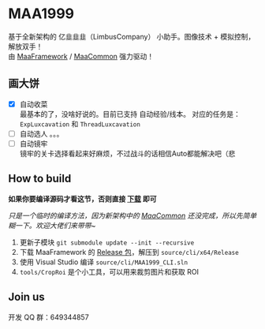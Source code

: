 # MAA1999

基于全新架构的 亿韭韭韭（LimbusCompany） 小助手。图像技术 + 模拟控制，解放双手！  
由 [MaaFramework](https://github.com/MaaAssistantArknights/MaaFramework) / [MaaCommon](https://github.com/MaaAssistantArknights/MaaCommon) 强力驱动！

## 画大饼

- [x] 自动收菜  
  最基本的了，没啥好说的。目前已支持 自动经验/线本。
  对应的任务是： `ExpLuxcavation` 和 `ThreadLuxcavation`
- [ ] 自动选人
  。。。
- [ ] 自动镜牢  
  镜牢的关卡选择看起来好麻烦，不过战斗的话相信Auto都能解决吧（悲

## How to build

**如果你要编译源码才看这节，否则直接 [下载](https://github.com/MaaAssistantArknights/MAA1999/releases) 即可**

_只是一个临时的编译方法，因为新架构中的 [MaaCommon](https://github.com/MaaAssistantArknights/MaaCommon) 还没完成，所以先简单糊一下。欢迎大佬们来带带~_

1. 更新子模块 `git submodule update --init --recursive`
2. 下载 MaaFramework 的 [Release 包](https://github.com/MaaAssistantArknights/MaaFramework/releases)，解压到 `source/cli/x64/Release`
3. 使用 Visual Studio 编译 `source/cli/MAA1999_CLI.sln`
4. `tools/CropRoi` 是个小工具，可以用来裁剪图片和获取 ROI

## Join us

开发 QQ 群：649344857
